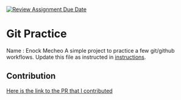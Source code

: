 [![Review Assignment Due Date](https://classroom.github.com/assets/deadline-readme-button-22041afd0340ce965d47ae6ef1cefeee28c7c493a6346c4f15d667ab976d596c.svg)](https://classroom.github.com/a/o3CCpRie)
# Git Practice
Name : Enock Mecheo
A simple project to practice a few git/github workflows.  Update this file as instructed in [instructions](./instructions.md).


## Contribution  
[Here is the link to the PR that I contributed](https://github.com/cs-uh-3260/s25-i1-gitpractice-bab9755)